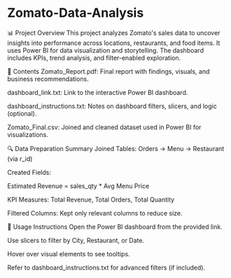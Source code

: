 # Zomato-Data-Analysis

📊 Project Overview
This project analyzes Zomato's sales data to uncover insights into performance across locations, restaurants, and food items. It uses Power BI for data visualization and storytelling. The dashboard includes KPIs, trend analysis, and filter-enabled exploration.

📁 Contents
Zomato_Report.pdf: Final report with findings, visuals, and business recommendations.

dashboard_link.txt: Link to the interactive Power BI dashboard.

dashboard_instructions.txt: Notes on dashboard filters, slicers, and logic (optional).

Zomato_Final.csv: Joined and cleaned dataset used in Power BI for visualizations.

🔍 Data Preparation Summary
Joined Tables: Orders → Menu → Restaurant (via r_id)

Created Fields:

Estimated Revenue = sales_qty * Avg Menu Price

KPI Measures: Total Revenue, Total Orders, Total Quantity

Filtered Columns: Kept only relevant columns to reduce size.

🧭 Usage Instructions
Open the Power BI dashboard from the provided link.

Use slicers to filter by City, Restaurant, or Date.

Hover over visual elements to see tooltips.

Refer to dashboard_instructions.txt for advanced filters (if included).
